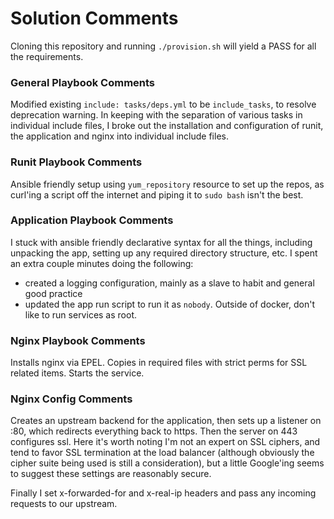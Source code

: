 # Solution Comments

Cloning this repository and running `./provision.sh` will yield a PASS for all the requirements.

### General Playbook Comments

Modified existing `include: tasks/deps.yml` to be `include_tasks`, to resolve deprecation warning.
In keeping with the separation of various tasks in individual include files, I broke out the
installation and configuration of runit, the application and nginx into individual include files.

### Runit Playbook Comments

Ansible friendly setup using `yum_repository` resource to set up the repos, as curl'ing a script
off the internet and piping it to `sudo bash` isn't the best.

### Application Playbook Comments

I stuck with ansible friendly declarative syntax for all the things, including unpacking the app,
setting up any required directory structure, etc. I spent an extra couple minutes doing the
following:

- created a logging configuration, mainly as a slave to habit and general good practice
- updated the app run script to run it as `nobody`. Outside of docker, don't like to run services
as root.

### Nginx Playbook Comments

Installs nginx via EPEL. Copies in required files with strict perms for SSL related items. Starts
the service.

### Nginx Config Comments

Creates an upstream backend for the application, then sets up a listener on :80, which redirects
everything back to https. Then the server on 443 configures ssl. Here it's worth noting I'm not
an expert on SSL ciphers, and tend to favor SSL termination at the load balancer (although obviously
the cipher suite being used is still a consideration), but a little Google'ing seems to suggest these
settings are reasonably secure.

Finally I set x-forwarded-for and x-real-ip headers and pass any incoming requests to our upstream.

